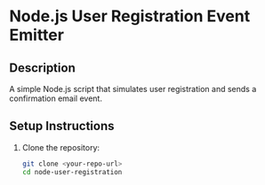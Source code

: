# Node.js User Registration Event Emitter

## Description
A simple Node.js script that simulates user registration and sends a confirmation email event.

## Setup Instructions
1. Clone the repository:
   ```sh
   git clone <your-repo-url>
   cd node-user-registration
